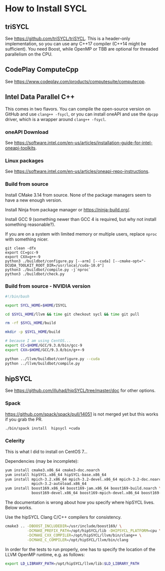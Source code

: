 # How to Install SYCL

## triSYCL

See https://github.com/triSYCL/triSYCL.  This is a header-only implementation, so you can use
any C++17 compiler (C++14 might be sufficient).  You need Boost, while OpenMP or TBB are optional
for threaded parallelism on the CPU.

## CodePlay ComputeCpp

See https://www.codeplay.com/products/computesuite/computecpp.

## Intel Data Parallel C++

This comes in two flavors.  You can compile the open-source version on GitHub and use `clang++ -fsycl`,
or you can install oneAPI and use the `dpcpp` driver, which is a wrapper around `clang++ -fsycl`.

### oneAPI Download

See https://software.intel.com/en-us/articles/installation-guide-for-intel-oneapi-toolkits.

### Linux packages

See https://software.intel.com/en-us/articles/oneapi-repo-instructions.

### Build from source

Install CMake 3.14 from source.  None of the package managers seem to have a new enough version.

Install Ninja from package manager or https://ninja-build.org/.

Install GCC 9 (something newer than GCC 4 is required, but why not install something reasonable?).

If you are on a system with limited memory or multiple users, replace `nproc` with something nicer.
```
git clean -dfx
export CC=gcc-9
export CXX=g++-9
python3 ./buildbot/configure.py [--arm] [--cuda] [--cmake-opt="-DCUDA_TOOLKIT_ROOT_DIR=/usr/local/cuda-10.0"]
python3 ./buildbot/compile.py -j`nproc`
python3 ./buildbot/check.py
```

### Build from source - NVIDIA version

```sh
#!/bin/bash

export SYCL_HOME=$HOME/ISYCL

cd $SYCL_HOME/llvm && time git checkout sycl && time git pull

rm -rf $SYCL_HOME/build

mkdir -p $SYCL_HOME/build

# because I am using CentOS...
export CC=$HOME/GCC/9.3.0/bin/gcc-9
export CXX=$HOME/GCC/9.3.0/bin/g++-9 

python ../llvm/buildbot/configure.py --cuda
python ../llvm/buildbot/compile.py
```

## hipSYCL

See https://github.com/illuhad/hipSYCL/tree/master/doc for other options.

### Spack

https://github.com/spack/spack/pull/14051 is not merged yet but this works if you grab the PR.

```sh
./bin/spack install  hipsycl +cuda
```

### Celerity

This is what I did to install on CentOS 7...

Dependencies (may be incomplete):
```sh
yum install cmake3.x86_64 cmake3-doc.noarch
yum install hipSYCL.x86_64 hipSYCL-base.x86_64
yum install mpich-3.2.x86_64 mpich-3.2-devel.x86_64 mpich-3.2-doc.noarch \
            mpich-3.2-autoload.x86_64
yum install boost169.x86_64 boost169-jam.x86_64 boost169-build.noarch \
            boost169-devel.x86_64 boost169-mpich-devel.x86_64 boost169-static.x86_64
```

The documentation is wrong about how you specify where hipSYCL lives.  Below works.

Use the hipSYCL Clang C/C++ compilers for consistency.
```sh
cmake3 .. -DBOOST_INCLUDEDIR=/usr/include/boost169/ \
          -DCMAKE_PREFIX_PATH=/opt/hipSYCL/lib -DHIPSYCL_PLATFORM=cpu \
          -DCMAKE_CXX_COMPILER=/opt/hipSYCL/llvm/bin/clang++ \
          -DCMAKE_C_COMPILER=/opt/hipSYCL/llvm/bin/clang
```

In order for the tests to run properly, one has to specify the location of the LLVM OpenMP runtime, e.g. as follows:
```sh
export LD_LIBRARY_PATH=/opt/hipSYCL/llvm/lib:$LD_LIBRARY_PATH
```
